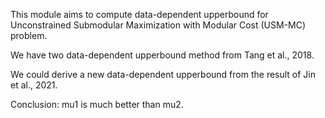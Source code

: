 This module aims to compute data-dependent upperbound for Unconstrained Submodular Maximization with Modular Cost (USM-MC) problem.

We have two data-dependent upperbound method from Tang et al., 2018.

We could derive a new data-dependent upperbound from the result of Jin et al., 2021.


Conclusion:
mu1 is much better than mu2.